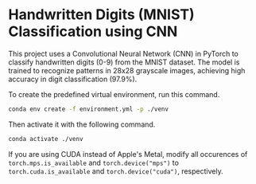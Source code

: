 # Handwritten Digits (MNIST) Classification using CNN

This project uses a Convolutional Neural Network (CNN) in PyTorch to classify handwritten digits (0-9) from the MNIST dataset. The model is trained to recognize patterns in 28x28 grayscale images, achieving high accuracy in digit classification (97.9%).

To create the predefined virtual environment, run this command.

```bash
conda env create -f environment.yml -p ./venv
```

Then activate it with the following command.

```bash
conda activate ./venv
```

If you are using CUDA instead of Apple's Metal, modify all occurences of `torch.mps.is_available` and `torch.device("mps")` to `torch.cuda.is_available` and `torch.device("cuda")`, respectively.
